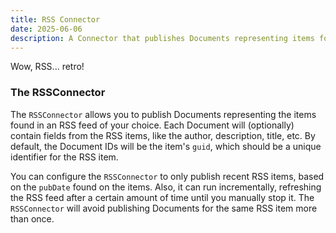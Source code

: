 ```yaml
---
title: RSS Connector
date: 2025-06-06
description: A Connector that publishes Documents representing items found in an RSS feed. 
---
```


Wow, RSS... retro!

### The RSSConnector

The `RSSConnector` allows you to publish Documents representing the items found in an RSS feed of your choice. Each Document will 
(optionally) contain fields from the RSS items, like the author, description, title, etc. By default, the Document IDs will be the
item's `guid`, which should be a unique identifier for the RSS item. 

You can configure the `RSSConnector` to only publish recent RSS items, based on the `pubDate` found on the items. 
Also, it can run incrementally, refreshing the RSS feed after a certain amount of time until you manually stop it. The `RSSConnector`
will avoid publishing Documents for the same RSS item more than once. 